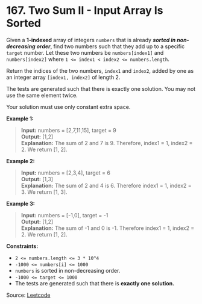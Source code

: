 # 167. Two Sum II - Input Array Is Sorted

Given a **1-indexed** array of integers `numbers` that is already ***sorted in non-decreasing order***, find two numbers such that they add up to a specific `target` number. Let these two numbers be `numbers[index1]` and `numbers[index2]` where `1 <= index1 < index2 <= numbers.length`.

Return the indices of the two numbers, `index1` and `index2`, added by one as an integer array `[index1, index2]` of length 2.

The tests are generated such that there is exactly one solution. You may not use the same element twice.

Your solution must use only constant extra space.

**Example 1:**

> **Input:** numbers = [2,7,11,15], target = 9 <br>
> **Output:** [1,2] <br>
> **Explanation:** The sum of 2 and 7 is 9. Therefore, index1 = 1, index2 = 2. We return [1, 2]. <br>

**Example 2:**

> **Input:** numbers = [2,3,4], target = 6 <br>
> **Output:** [1,3] <br>
> **Explanation:** The sum of 2 and 4 is 6. Therefore index1 = 1, index2 = 3. We return [1, 3]. <br>

**Example 3:**

> **Input:** numbers = [-1,0], target = -1 <br>
> **Output:** [1,2] <br>
> **Explanation:** The sum of -1 and 0 is -1. Therefore index1 = 1, index2 = 2. We return [1, 2]. <br>

**Constraints:**

- `2 <= numbers.length <= 3 * 10^4`
- `-1000 <= numbers[i] <= 1000`
- `numbers` is sorted in non-decreasing order.
- `-1000 <= target <= 1000`
- The tests are generated such that there is **exactly one solution.**

Source: [Leetcode](https://leetcode.com/problems/two-sum-ii-input-array-is-sorted/description)
